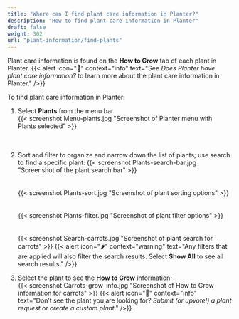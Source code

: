 ```yaml
---
title: "Where can I find plant care information in Planter?"
description: "How to find plant care information in Planter"
draft: false
weight: 302
url: "plant-information/find-plants"
---
```


Plant care information is found on the **How to Grow** tab of each plant in Planter.
{{< alert icon="🌿" context="info" text="See *Does Planter have plant care information?* to learn more about the plant care information in Planter." />}}

To find plant care information in Planter:
1. Select **Plants** from the menu bar<br />
{{< screenshot Menu-plants.jpg "Screenshot of Planter menu with Plants selected" >}}<br /><br /><br />

2. Sort and filter to organize and narrow down the list of plants; use search to find a specific plant:
{{< screenshot Plants-search-bar.jpg "Screenshot of the plant search bar" >}}<br /><br /><br />
{{< screenshot Plants-sort.jpg "Screenshot of plant sorting options" >}}<br /><br /><br />
{{< screenshot Plants-filter.jpg "Screenshot of plant filter options" >}}<br /><br /><br />
{{< screenshot Search-carrots.jpg "Screenshot of plant search for carrots" >}}
{{< alert icon="🌶️" context="warning" text="Any filters that are applied will also filter the search results. Select **Show All** to see all search results." />}}

3. Select the plant to see the **How to Grow** information:<br />
{{< screenshot Carrots-grow_info.jpg "Screenshot of How to Grow information for carrots" >}}
{{< alert icon="🥕" context="info" text="Don’t see the plant you are looking for? *Submit (or upvote!) a plant request* or *create a custom plant*</a>." />}}
